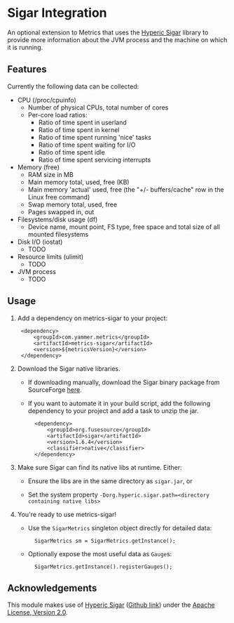 # Sigar Integration #

An optional extension to Metrics that uses the [Hyperic Sigar](http://support.hyperic.com/display/SIGAR/Home) library to provide more information about the JVM process and the machine on which it is running.

## Features ##

Currently the following data can be collected:

* CPU (/proc/cpuinfo)
    * Number of physical CPUs, total number of cores
    * Per-core load ratios:
        * Ratio of time spent in userland
        * Ratio of time spent in kernel
        * Ratio of time spent running 'nice' tasks
        * Ratio of time spent waiting for I/O
        * Ratio of time spent idle
        * Ratio of time spent servicing interrupts 
* Memory (free)
    * RAM size in MB
    * Main memory total, used, free (KB)
    * Main memory 'actual' used, free (the "+/- buffers/cache" row in the Linux free command)
    * Swap memory total, used, free
    * Pages swapped in, out
* Filesystems/disk usage (df)
    * Device name, mount point, FS type, free space and total size of all mounted filesystems
* Disk I/O (iostat) 
    * TODO
* Resource limits (ulimit)
    * TODO
* JVM process
    * TODO

## Usage ##

1. Add a dependency on metrics-sigar to your project:

        <dependency>
            <groupId>com.yammer.metrics</groupId>
            <artifactId>metrics-sigar</artifactId>
            <version>${metricsVersion}</version>
        </dependency>

2. Download the Sigar native libraries. 

    * If downloading manually, download the Sigar binary package from SourceForge [here](http://sourceforge.net/projects/sigar/files/sigar/1.6/). 

    * If you want to automate it in your build script, add the following dependency to your project and add a task to unzip the jar.

            <dependency>
                <groupId>org.fusesource</groupId>
                <artifactId>sigar</artifactId>
                <version>1.6.4</version>
                <classifier>native</classifier>
            </dependency>

3. Make sure Sigar can find its native libs at runtime. Either:

    * Ensure the libs are in the same directory as `sigar.jar`, or

    * Set the system property `-Dorg.hyperic.sigar.path=<directory containing native libs>`

4. You're ready to use metrics-sigar! 

    * Use the `SigarMetrics` singleton object directly for detailed data:

            SigarMetrics sm = SigarMetrics.getInstance();

    * Optionally expose the most useful data as `Gauge`s:

            SigarMetrics.getInstance().registerGauges();

## Acknowledgements ##

This module makes use of [Hyperic Sigar](http://support.hyperic.com/display/SIGAR/Home) ([Github link](https://github.com/hyperic/sigar)) under the [Apache License, Version 2.0](http://www.apache.org/licenses/LICENSE-2.0).
